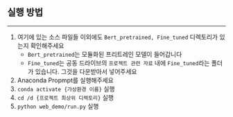 ## 실행 방법

---
1. 여기에 있는 소스 파일들 이외에도 `Bert_pretrained, Fine_tuned` 디렉토리가 있는지 확인해주세요
    - `Bert_pretrained`는 모듈화된 프리트레인 모델이 들어갑니다
    - `Fine_tuned`는 공동 드라이브의 `프로젝트 관련 자료` 내에 `Fine_tuned`라는 폴더가 있습니다. 그것을 다운받아서 넣어주세요
2. Anaconda Propmpt를 실행해주세요
3. `conda activate {가상환경 이름}` 실행
4. `cd /d {프로젝트 최상위 디렉토리}`  실행
5. `python web_demo/run.py` 실행
